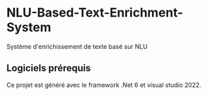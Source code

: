 # NLU-Based-Text-Enrichment-System
Système d'enrichissement de texte basé sur NLU

## Logiciels prérequis
Ce projet est généré avec le framework .Net 6 et visual studio 2022.
